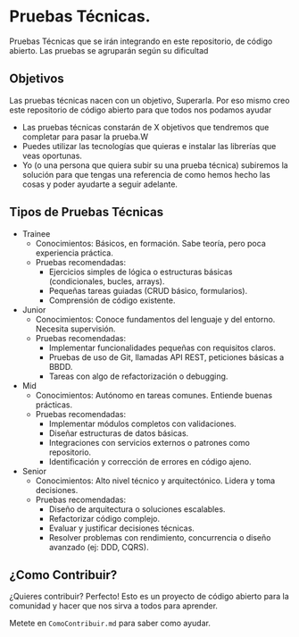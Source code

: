 # Pruebas Técnicas.
Pruebas Técnicas que se irán integrando en este repositorio, de código abierto. Las pruebas se agruparán según su dificultad

## Objetivos
Las pruebas técnicas nacen con un objetivo, Superarla. Por eso mismo creo este repositorio de código abierto para que todos nos podamos ayudar
- Las pruebas técnicas constarán de X objetivos que tendremos que completar para pasar la prueba.W
- Puedes utilizar las tecnologías que quieras e instalar las librerías que veas oportunas.
- Yo (o una persona que quiera subir su una prueba técnica) subiremos la solución para que tengas una referencia de como hemos hecho las cosas
y poder ayudarte a seguir adelante.

## Tipos de Pruebas Técnicas

- Trainee 
    - Conocimientos: Básicos, en formación. Sabe teoría, pero poca experiencia práctica.
    - Pruebas recomendadas:
        - Ejercicios simples de lógica o estructuras básicas (condicionales, bucles, arrays).
        - Pequeñas tareas guiadas (CRUD básico, formularios).
        - Comprensión de código existente.
- Junior
    - Conocimientos: Conoce fundamentos del lenguaje y del entorno. Necesita supervisión.
    - Pruebas recomendadas:
        - Implementar funcionalidades pequeñas con requisitos claros.
        - Pruebas de uso de Git, llamadas API REST, peticiones básicas a BBDD.
        - Tareas con algo de refactorización o debugging.
- Mid
    - Conocimientos: Autónomo en tareas comunes. Entiende buenas prácticas.
    - Pruebas recomendadas:
        - Implementar módulos completos con validaciones.
        - Diseñar estructuras de datos básicas.
        - Integraciones con servicios externos o patrones como repositorio.
        - Identificación y corrección de errores en código ajeno.
- Senior
    - Conocimientos: Alto nivel técnico y arquitectónico. Lidera y toma decisiones.
    - Pruebas recomendadas:
        - Diseño de arquitectura o soluciones escalables.
        - Refactorizar código complejo.
        - Evaluar y justificar decisiones técnicas.
        - Resolver problemas con rendimiento, concurrencia o diseño avanzado (ej: DDD, CQRS).

## ¿Como Contribuir?

¿Quieres contribuir? Perfecto! Esto es un proyecto de código abierto para la comunidad y hacer que nos sirva a todos para aprender.

Metete en `ComoContribuir.md` para saber como ayudar.